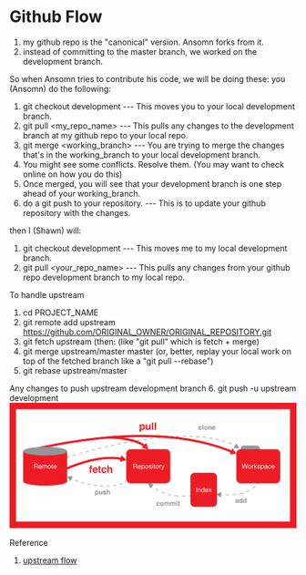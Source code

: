 # Github Flow
1. my github repo is the "canonical" version. Ansomn forks from it. 
2. instead of committing to the master branch, we worked on the development branch.

So when Ansomn tries to contribute his code, we will be doing these:
you (Ansomn) do the following:
1. git checkout development   ---   This moves you to your local development branch.
2. git pull <my_repo_name>   ---   This pulls any changes to the development branch at my github repo to your local repo.
3. git merge <working_branch>   ---   You are trying to merge the changes that's in the working_branch to your local development branch.
4. You might see some conflicts. Resolve them.  (You may want to check online on how you do this)
5. Once merged, you will see that your development branch is one step ahead of your working_branch.
6. do a git push to your repository.   ---   This is to update your github repository with the changes. 

then I (Shawn) will:
1. git checkout development   ---   This moves me to my local development branch.
2. git pull <your_repo_name>   ---   This pulls any changes from your github repo development branch to my local repo. 


To handle upstream
1. cd PROJECT_NAME
2. git remote add upstream https://github.com/ORIGINAL_OWNER/ORIGINAL_REPOSITORY.git
3. git fetch upstream
(then: (like "git pull" which is fetch + merge)
4. git merge upstream/master master
(or, better, replay your local work on top of the fetched branch like a "git pull --rebase")
5. git rebase upstream/master

Any changes to push upstream development branch
6. git push -u upstream development
![github flow](images/github.png)

Reference
1. [upstream flow](https://www.atlassian.com/git/tutorials/git-forks-and-upstreams)


